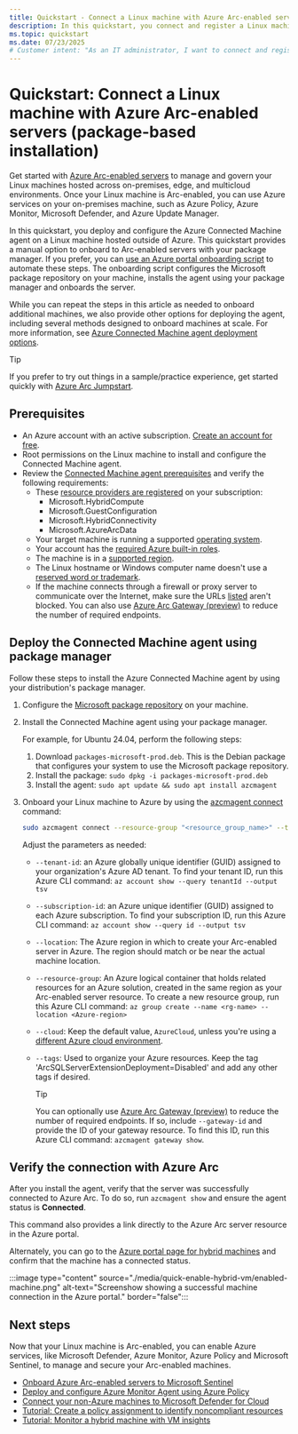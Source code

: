 ```yaml
---
title: Quickstart - Connect a Linux machine with Azure Arc-enabled servers (package-based installation)
description: In this quickstart, you connect and register a Linux machine to Azure Arc using a package-based installation method.
ms.topic: quickstart
ms.date: 07/23/2025
# Customer intent: "As an IT administrator, I want to connect and register Linux machines with Azure management tools, so that I can effectively manage and oversee my on-premises, edge, and multicloud environments."
---
```


# Quickstart: Connect a Linux machine with Azure Arc-enabled servers (package-based installation)

Get started with [Azure Arc-enabled servers](overview.md) to manage and govern your Linux machines hosted across on-premises, edge, and multicloud environments. Once your Linux machine is Arc-enabled, you can use Azure services on your on-premises machine, such as Azure Policy, Azure Monitor, Microsoft Defender, and Azure Update Manager.

In this quickstart, you deploy and configure the Azure Connected Machine agent on a Linux machine hosted outside of Azure. This quickstart provides a manual option to onboard to Arc-enabled servers with your package manager. If you prefer, you can [use an Azure portal onboarding script](quick-enable-hybrid-vm.md) to automate these steps. The onboarding script configures the Microsoft package repository on your machine, installs the agent using your package manager and onboards the server.

While you can repeat the steps in this article as needed to onboard additional machines, we also provide other options for deploying the agent, including several methods designed to onboard machines at scale. For more information, see [Azure Connected Machine agent deployment options](deployment-options.md).

> [!TIP]
> If you prefer to try out things in a sample/practice experience, get started quickly with [Azure Arc Jumpstart](https://azurearcjumpstart.com/azure_arc_jumpstart/azure_arc_servers).

## Prerequisites

- An Azure account with an active subscription. [Create an account for free](https://azure.microsoft.com/free/?WT.mc_id=A261C142F).
- Root permissions on the Linux machine to install and configure the Connected Machine agent.
- Review the [Connected Machine agent prerequisites](prerequisites.md) and verify the following requirements:
  - These [resource providers are registered](prerequisites.md#azure-resource-providers) on your subscription:
    - Microsoft.HybridCompute
    - Microsoft.GuestConfiguration
    - Microsoft.HybridConnectivity
    - Microsoft.AzureArcData  
  - Your target machine is running a supported [operating system](prerequisites.md#supported-operating-systems).
  - Your account has the [required Azure built-in roles](prerequisites.md#required-permissions).
  - The machine is in a [supported region](overview.md#supported-regions).
  - The Linux hostname or Windows computer name doesn't use a [reserved word or trademark](/azure/azure-resource-manager/templates/error-reserved-resource-name).
  - If the machine connects through a firewall or proxy server to communicate over the Internet, make sure the URLs [listed](network-requirements.md#urls) aren't blocked. You can also use [Azure Arc Gateway (preview)](/azure/azure-arc/servers/arc-gateway?tabs=cli) to reduce the number of required endpoints.

## Deploy the Connected Machine agent using package manager

Follow these steps to install the Azure Connected Machine agent by using your distribution's package manager.

1. Configure the [Microsoft package repository](/linux/packages) on your machine.

1. Install the Connected Machine agent using your package manager.

   For example, for Ubuntu 24.04, perform the following steps:

   1. Download `packages-microsoft-prod.deb`. This is the Debian package that configures your system to use the Microsoft package repository.
   1. Install the package: `sudo dpkg -i packages-microsoft-prod.deb`
   1. Install the agent: `sudo apt update && sudo apt install azcmagent`
   
1. Onboard your Linux machine to Azure by using the [azcmagent connect](azcmagent-connect.md) command:

      ```sh
   sudo azcmagent connect --resource-group "<resource_group_name>" --tenant-id "<tenant_id>" --location "<azure_region>" --subscription-id "<subscription_id>" --cloud "AzureCloud" --tags 'ArcSQLServerExtensionDeployment=Disabled'
   ```

      Adjust the parameters as needed:

   - `--tenant-id`: an Azure globally unique identifier (GUID) assigned to your organization's Azure AD tenant. To find your tenant ID, run this Azure CLI command: `az account show --query tenantId --output tsv`
   - `--subscription-id`: an Azure unique identifier (GUID) assigned to each Azure subscription. To find your subscription ID, run this Azure CLI command: `az account show --query id --output tsv`
   - `--location`: The Azure region in which to create your Arc-enabled server in Azure. The region should match or be near the actual machine location.
   - `--resource-group`: An Azure logical container that holds related resources for an Azure solution, created in the same region as your Arc-enabled server resource. To create a new resource group, run this Azure CLI command: `az group create --name <rg-name> --location <Azure-region>`
      
   - `--cloud`: Keep the default value, `AzureCloud`, unless you're using a [different Azure cloud environment](azcmagent-connect.md#flags).
   - `--tags`: Used to organize your Azure resources. Keep the tag 'ArcSQLServerExtensionDeployment=Disabled' and add any other tags if desired. 

      > [!TIP]
      > You can optionally use [Azure Arc Gateway (preview)](/azure/azure-arc/servers/arc-gateway?tabs=cli#create-the-arc-gateway-resource) to reduce the number of required endpoints. If so, include `--gateway-id` and provide the ID of your gateway resource. To find this ID, run this Azure CLI command: `azcmagent gateway show`.

## Verify the connection with Azure Arc

After you install the agent, verify that the server was successfully connected to Azure Arc. To do so, run `azcmagent show` and ensure the agent status is **Connected**.

This command also provides a link directly to the Azure Arc server resource in the Azure portal.

Alternately, you can go to the [Azure portal page for hybrid machines](https://aka.ms/hybridmachineportal) and confirm that the machine has a connected status.

:::image type="content" source="./media/quick-enable-hybrid-vm/enabled-machine.png" alt-text="Screenshow showing a successful machine connection in the Azure portal." border="false":::

## Next steps

Now that your Linux machine is Arc-enabled, you can enable Azure services, like Microsoft Defender, Azure Monitor, Azure Policy and Microsoft Sentinel, to manage and secure your Arc-enabled machines.

- [Onboard Azure Arc-enabled servers to Microsoft Sentinel](scenario-onboard-azure-sentinel.md)
- [Deploy and configure Azure Monitor Agent using Azure Policy](deploy-ama-policy.md)
- [Connect your non-Azure machines to Microsoft Defender for Cloud](/azure/defender-for-cloud/quickstart-onboard-machines?toc=%2Fazure%2Fazure-arc%2Fservers%2Ftoc.json&bc=%2Fazure%2Fazure-arc%2Fservers%2Fbreadcrumb%2Ftoc.json)
- [Tutorial: Create a policy assignment to identify noncompliant resources](tutorial-assign-policy-portal.md)
- [Tutorial: Monitor a hybrid machine with VM insights](tutorial-enable-vm-insights.md)
